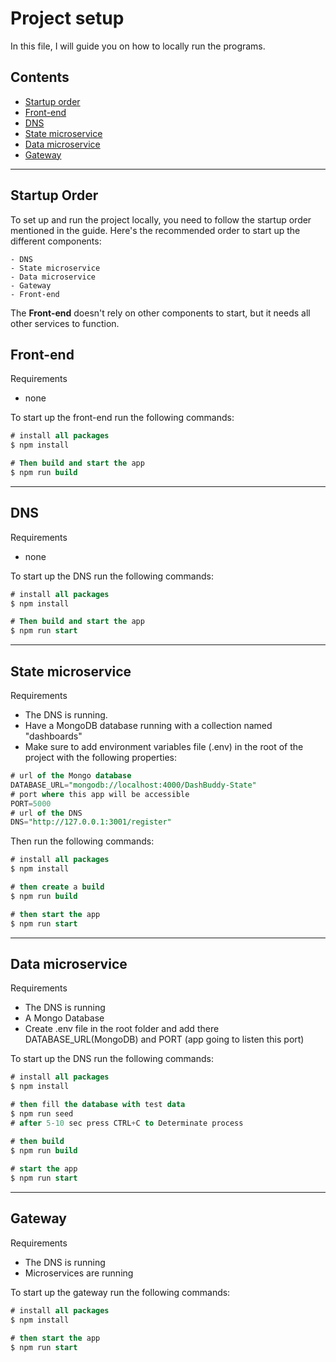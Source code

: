 # Project setup

In this file, I will guide you on how to locally run the programs.

## Contents

- [Startup order](#startup-order)
- [Front-end](#front-end)
- [DNS](#dns)
- [State microservice](#state-microservice)
- [Data microservice](#data-microservice)
- [Gateway](#gateway)
***

## Startup Order

To set up and run the project locally, you need to follow the startup order mentioned in the guide. Here's the recommended order to start up the different components:

    - DNS
    - State microservice
    - Data microservice
    - Gateway
    - Front-end

The **Front-end** doesn't rely on other components to start, but it needs all other services to function.

## Front-end

Requirements
- none

To start up the front-end run the following commands:
```sql
# install all packages
$ npm install

# Then build and start the app
$ npm run build
```
***

## DNS 
Requirements
- none

To start up the DNS run the following commands:
```sql
# install all packages
$ npm install

# Then build and start the app
$ npm run start
```

----------------
## State microservice
Requirements
- The DNS is running.
- Have a MongoDB database running with a collection named "dashboards"
- Make sure to add environment variables file (.env) in the root of the project with the following properties:
```sql
# url of the Mongo database
DATABASE_URL="mongodb://localhost:4000/DashBuddy-State"
# port where this app will be accessible
PORT=5000
# url of the DNS
DNS="http://127.0.0.1:3001/register"
```
Then run the following commands:
```sql
# install all packages
$ npm install

# then create a build
$ npm run build

# then start the app
$ npm run start
```

----------------
## Data microservice

Requirements
- The DNS is running
- A Mongo Database
- Create .env file in the root folder and add there DATABASE_URL(MongoDB) and PORT (app going to listen this port)

To start up the DNS run the following commands:
```sql
# install all packages
$ npm install

# then fill the database with test data
$ npm run seed
# after 5-10 sec press CTRL+C to Determinate process

# then build
$ npm run build
    
# start the app
$ npm run start
```

----------------
## Gateway
Requirements
- The DNS is running
- Microservices are running

To start up the gateway run the following commands:
```sql
# install all packages
$ npm install

# then start the app
$ npm run start
```
